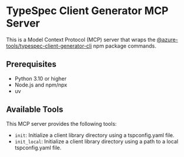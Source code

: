 # TypeSpec Client Generator MCP Server

This is a Model Context Protocol (MCP) server that wraps the [@azure-tools/typespec-client-generator-cli](https://www.npmjs.com/package/@azure-tools/typespec-client-generator-cli) npm package commands.

## Prerequisites

- Python 3.10 or higher
- Node.js and npm/npx
- uv

## Available Tools

This MCP server provides the following tools:

- `init`: Initialize a client library directory using a tspconfig.yaml file.
- `init_local`: Initialize a client library directory using a path to a local tspconfig.yaml file.
